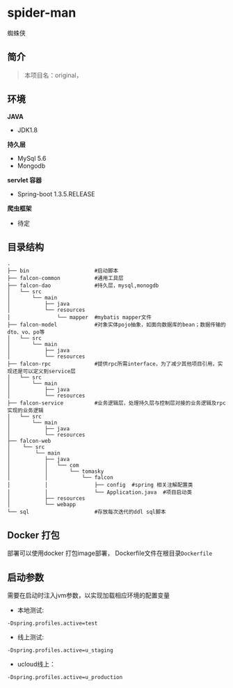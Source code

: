 # spider-man
蜘蛛侠
## 简介
> 本项目名：original，
## 环境
**JAVA**
* JDK1.8

**持久层**
* MySql 5.6
* Mongodb

**servlet 容器**
* Spring-boot 1.3.5.RELEASE

**爬虫框架**
* 待定

## 目录结构
```
.
├── bin                     #启动脚本
├── falcon-common           #通用工具层
├── falcon-dao              #持久层，mysql,monogdb
│   └── src
│       └── main
│           ├── java
│           └── resources
│               └── mapper  #mybatis mapper文件
├── falcon-model            #对象实体pojo抽象，如面向数据库的bean；数据传输的dto、vo、po等
│   └── src
│       └── main
│           ├── java
│           └── resources
├── falcon-rpc              #提供rpc所需interface，为了减少其他项目引用，实现还是可以定义到service层
│   └── src
│       └── main
│           ├── java
│           └── resources   
├── falcon-service          #业务逻辑层，处理持久层与控制层对接的业务逻辑及rpc实现的业务逻辑
│   └── src
│       └── main
│           ├── java
│           └── resources
├── falcon-web
│    └── src
│        └── main
│           ├── java
│           │   └── com
│           │       └── tomasky
│           │           └── falcon
│           │               ├── config  #spring 相关注解配置类
│           │               └── Application.java  #项目启动类
│           ├── resources
│           └── webapp
└── sql                     #存放每次迭代的ddl sql脚本
```
## Docker 打包
部署可以使用docker 打包image部署， Dockerfile文件在根目录`Dockerfile`
## 启动参数
需要在启动时注入jvm参数，以实现加载相应环境的配置变量

* 本地测试: 

```
-Dspring.profiles.active=test
```

* 线上测试: 

```
-Dspring.profiles.active=u_staging
```

* ucloud线上：

```
-Dspring.profiles.active=u_production
```
